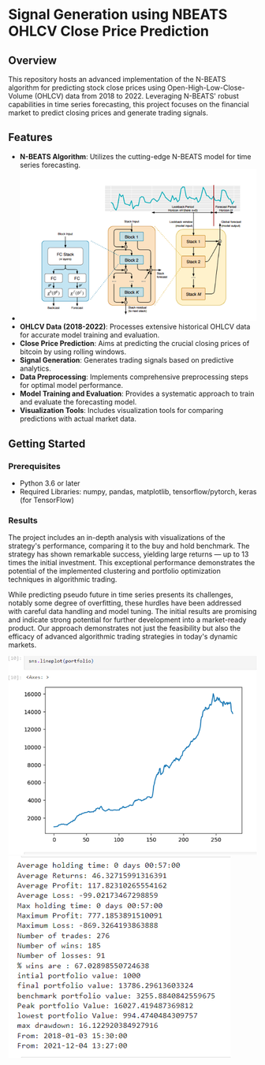 #  Signal Generation using NBEATS OHLCV Close Price Prediction 

## Overview

This repository hosts an advanced implementation of the N-BEATS algorithm for predicting stock close prices using Open-High-Low-Close-Volume (OHLCV) data from 2018 to 2022. Leveraging N-BEATS' robust capabilities in time series forecasting, this project focuses on the financial market to predict closing prices and generate trading signals.

## Features

- **N-BEATS Algorithm**: Utilizes the cutting-edge N-BEATS model for time series forecasting.
- ![Architecture](2023/Images/architecture.png)
- **OHLCV Data (2018-2022)**: Processes extensive historical OHLCV data for accurate model training and evaluation.
- **Close Price Prediction**: Aims at predicting the crucial closing prices of bitcoin by using rolling windows.
- **Signal Generation**: Generates trading signals based on predictive analytics.
- **Data Preprocessing**: Implements comprehensive preprocessing steps for optimal model performance.
- **Model Training and Evaluation**: Provides a systematic approach to train and evaluate the forecasting model.
- **Visualization Tools**: Includes visualization tools for comparing predictions with actual market data.

## Getting Started

### Prerequisites

- Python 3.6 or later
- Required Libraries: numpy, pandas, matplotlib, tensorflow/pytorch, keras (for TensorFlow)

### Results

The project includes an in-depth analysis with visualizations of the strategy's performance, comparing it to the buy and hold benchmark. The strategy has shown remarkable success, yielding large returns — up to 13 times the initial investment. This exceptional performance demonstrates the potential of the implemented clustering and portfolio optimization techniques in algorithmic trading. 

While predicting pseudo future in time series presents its challenges, notably some degree of overfitting, these hurdles have been addressed with careful data handling and model tuning. The initial results are promising and indicate strong potential for further development into a market-ready product. Our approach demonstrates not just the feasibility but also the efficacy of advanced algorithmic trading strategies in today's dynamic markets.


![Returns](Results_visualisation.png)
![Returns](Back_testing_resullts.png)




